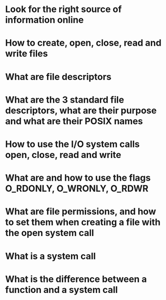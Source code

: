 # Look for the right source of information online
# How to create, open, close, read and write files
# What are file descriptors
# What are the 3 standard file descriptors, what are their purpose and what are their POSIX names
# How to use the I/O system calls open, close, read and write
# What are and how to use the flags O_RDONLY, O_WRONLY, O_RDWR
# What are file permissions, and how to set them when creating a file with the open system call
# What is a system call
# What is the difference between a function and a system call

